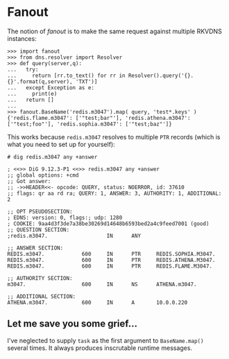 # Fanout

The notion of _fanout_ is to make the same request against multiple RKVDNS instances:

```
>>> import fanout
>>> from dns.resolver import Resolver
>>> def query(server,q):
...   try:
...     return [rr.to_text() for rr in Resolver().query('{}.{}'.format(q,server), 'TXT')]
...   except Exception as e:
...     print(e)
...   return []
... 
>>> fanout.BaseName('redis.m3047').map( query, 'test*.keys' )
{'redis.flame.m3047': ['"test;bar"'], 'redis.athena.m3047': ['"test;foo"'], 'redis.sophia.m3047': ['"test;baz"']}
```

This works because `redis.m3047` resolves to multiple `PTR` records (which is what you need to set up for yourself):

```
# dig redis.m3047 any +answer

; <<>> DiG 9.12.3-P1 <<>> redis.m3047 any +answer
;; global options: +cmd
;; Got answer:
;; ->>HEADER<<- opcode: QUERY, status: NOERROR, id: 37610
;; flags: qr aa rd ra; QUERY: 1, ANSWER: 3, AUTHORITY: 1, ADDITIONAL: 2

;; OPT PSEUDOSECTION:
; EDNS: version: 0, flags:; udp: 1280
; COOKIE: 9aa4d3f3de7a38be30269d14648b6593bed2a4c9feed7001 (good)
;; QUESTION SECTION:
;redis.m3047.                   IN      ANY

;; ANSWER SECTION:
REDIS.m3047.            600     IN      PTR     REDIS.SOPHIA.M3047.
REDIS.m3047.            600     IN      PTR     REDIS.ATHENA.M3047.
REDIS.m3047.            600     IN      PTR     REDIS.FLAME.M3047.

;; AUTHORITY SECTION:
m3047.                  600     IN      NS      ATHENA.m3047.

;; ADDITIONAL SECTION:
ATHENA.m3047.           600     IN      A       10.0.0.220
```
## Let me save you some grief...

I've neglected to supply `task` as the first argument to `BaseName.map()` several times. It always
produces inscrutable runtime messages.
